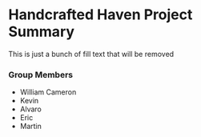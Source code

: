 # Handcrafted Haven Project Summary

This is just a bunch of fill text that will be removed

### Group Members

- William Cameron
- Kevin
- Alvaro
- Eric
- Martin
